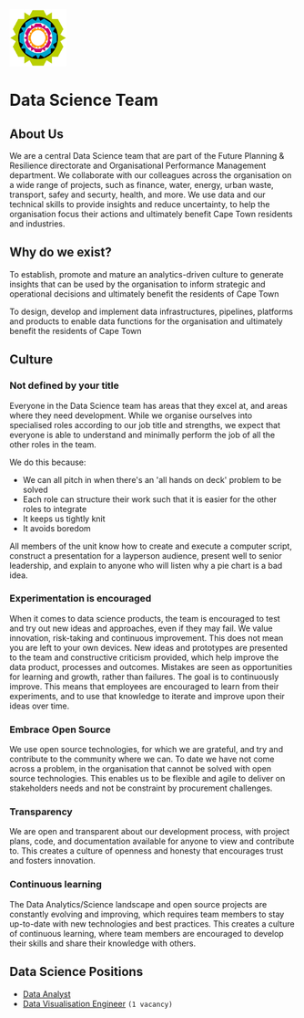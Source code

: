 <img src="img/city_emblem.png" alt="City Logo" width="100" height="100"/>

# Data Science Team

## About Us

We are a central Data Science team that are part of the Future Planning & Resilience directorate and Organisational Performance Management department.  We collaborate with our colleagues across the organisation on a wide range of projects, such as finance, water, energy, urban waste, transport, safey and securty, health, and more.  We use data and our technical skills to provide insights and reduce uncertainty, to help the organisation focus their actions and ultimately benefit Cape Town residents and industries.    

## Why do we exist?

To establish, promote and mature an analytics-driven culture to generate insights that can be used by the organisation to inform strategic and operational decisions and ultimately benefit the residents of Cape Town

To design, develop and implement data infrastructures, pipelines, platforms and products to enable data functions for the organisation and ultimately benefit the residents of Cape Town

## Culture

### Not defined by your title

Everyone in the Data Science team has areas that they excel at, and areas where they need development. While we organise ourselves into specialised roles according to our job title and strengths, we expect that everyone is able to understand and minimally perform the job of all the other roles in the team.

We do this because:

* We can all pitch in when there's an 'all hands on deck' problem to be solved
* Each role can structure their work such that it is easier for the other roles to integrate
* It keeps us tightly knit
* It avoids boredom

All members of the unit know how to create and execute a computer script, construct a presentation for a layperson audience, present well to senior leadership, and explain to anyone who will listen why a pie chart is a bad idea.

### Experimentation is encouraged

When it comes to data science products, the team is encouraged to test and try out new ideas and approaches, even if they may fail. We value innovation, risk-taking and continuous improvement.  This does not mean you are left to your own devices.  New ideas and prototypes are presented to the team and constructive criticism provided, which help improve the data product, processes and outcomes.  Mistakes are seen as opportunities for learning and growth, rather than  failures.  The goal is to continuously improve. This means that employees are encouraged to learn from their experiments, and to use that knowledge to iterate and improve upon their ideas over time.

### Embrace Open Source

We use open source technologies, for which we are grateful, and try and contribute to the community where we can.  To date we have not come across a problem, in the organisation that cannot be solved with open source technologies.   This enables us to be flexible and agile to deliver on stakeholders needs and not be constraint by procurement challenges.

### Transparency

We are open and transparent about our development process, with project plans, code, and documentation available for anyone to view and contribute to. This creates a culture of openness and honesty that encourages trust and fosters innovation.

### Continuous learning

The Data Analytics/Science landscape and open source projects are constantly evolving and improving, which requires team members to stay up-to-date with new technologies and best practices. This creates a culture of continuous learning, where team members are encouraged to develop their skills and share their knowledge with others.

## Data Science Positions

* [Data Analyst](https://github.com/cityofcapetown/ds_team/blob/main/docs/data_analyst.md)
* [Data Visualisation Engineer](https://github.com/cityofcapetown/ds_team/blob/main/docs/data_visualisation_engineer.md) ```(1 vacancy)```










